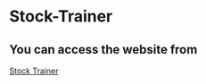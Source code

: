 # Stock-Trainer
## You can access the website from
<a href="http://stock-trainer.42web.io">Stock Trainer</a>
